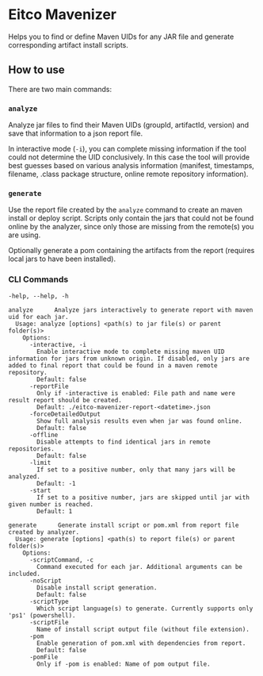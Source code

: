 # Eitco Mavenizer

Helps you to find or define Maven UIDs for any JAR file and generate corresponding artifact install scripts.

## How to use

There are two main commands:

### `analyze`
Analyze jar files to find their Maven UIDs (groupId, artifactId, version) and save that information to a json report file.

In interactive mode (`-i`), you can complete missing information if the tool could not determine the UID conclusively. In this case the tool will provide best guesses based on various analysis information (manifest, timestamps, filename, .class package structure, online remote repository information).
  
### `generate`

Use the report file created by the `analyze` command to create an maven install or deploy script. Scripts only contain the jars that could not be found online by the analyzer, since only those are missing from the remote(s) you are using.

Optionally generate a pom containing the artifacts from the report (requires local jars to have been installed).

### CLI Commands

```
-help, --help, -h

analyze      Analyze jars interactively to generate report with maven uid for each jar.
  Usage: analyze [options] <path(s) to jar file(s) or parent folder(s)>
	Options:
	  -interactive, -i
		Enable interactive mode to complete missing maven UID information for jars from unknown origin. If disabled, only jars are added to final report that could be found in a maven remote repository.
		Default: false
	  -reportFile
		Only if -interactive is enabled: File path and name were result report should be created.
		Default: ./eitco-mavenizer-report-<datetime>.json
	  -forceDetailedOutput
		Show full analysis results even when jar was found online.
		Default: false
	  -offline
		Disable attempts to find identical jars in remote repositories.
		Default: false
	  -limit
		If set to a positive number, only that many jars will be analyzed.
		Default: -1
	  -start
		If set to a positive number, jars are skipped until jar with given number is reached.
		Default: 1

generate      Generate install script or pom.xml from report file created by analyzer.
  Usage: generate [options] <path(s) to report file(s) or parent folder(s)>
	Options:
	  -scriptCommand, -c
		Command executed for each jar. Additional arguments can be included.
	  -noScript
		Disable install script generation.
		Default: false
	  -scriptType
		Which script language(s) to generate. Currently supports only 'ps1' (powershell).
	  -scriptFile
		Name of install script output file (without file extension).
	  -pom
		Enable generation of pom.xml with dependencies from report.
		Default: false
	  -pomFile
		Only if -pom is enabled: Name of pom output file.
```
